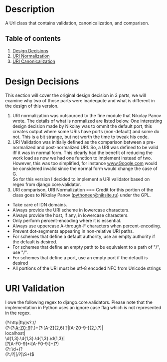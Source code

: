 Description
===

A Url class that contains validation, canonicalization, and comparison.

Table of contents
---
1. [Design Decisions](https://github.com/tobyk100/Url#design-decisions)
2. [URI Normalization](https://github.com/tobyk100/Url#uri-normalization)
3. [URI Canonicalization](https://github.com/tobyk100/Url#uri-canonicalization)

Design Decisions
===
This section will cover the original design decision in 3 parts, 
we will examine why two of those parts were inadeqaute and what is different
in the design of this version.

1. URI normalization was outsourced to the fine module that Nikolay Panov wrote. 
   The details of what is normalized are listed below. One interesting design decision
   made by Nikolay was to ommit the default port, this creates output where some URIs have ports
   (non-default) and some do not. This is a bit strange, but not worth the time to tweak his code.
2. URI Validation was initially defined as the comparison between a pre-normalized and post-normalized
   URI. So, a URI was defined to be valid iff it was in normal form. This clearly had the benefit of 
   reducing the work load as now we had one function to implement instead of two. However, 
   this was too simplified, for instance www.Google.com would be considered invalid since the normal
   form would change the case of G.  
   So for this version I decided to implement a URI validator based on regex from django.core.validator.
3. URI comparison, 
URI Normalization
===
Credit for this portion of the class goes to Nikolay Panov (<pythoneer@niksite.ru>) under the GPL.
 * Take care of IDN domains.
 * Always provide the URI scheme in lowercase characters.
 * Always provide the host, if any, in lowercase characters.
 * Only perform percent-encoding where it is essential.
 * Always use uppercase A-through-F characters when percent-encoding.
 * Prevent dot-segments appearing in non-relative URI paths.
 * For schemes that define a default authority, use an empty authority if the
   default is desired.
 * For schemes that define an empty path to be equivalent to a path of "/",
   use "/".
 * For schemes that define a port, use an empty port if the default is desired
 * All portions of the URI must be utf-8 encoded NFC from Unicode strings
 
URI Validation
===
I owe the following regex to django.core.validators. Please note that the implementation in Python
uses an ignore case flag which is not represented in the regex.

(?:http|ftp)s?://  
  (?:(?:[A-Z0-9](?:[A-Z0-9-]{0,61}[A-Z0-9])?\.)+(?:[A-Z]{2,6}\.?|[A-Z0-9-]{2,}\.?)|  
  localhost|  
  \d{1,3}\.\d{1,3}\.\d{1,3}\.\d{1,3}|  
  \[?[A-F0-9]*:[A-F0-9:]+\]?)  
  (?::\d+)?    
  (?:/?|[/?]\S+)$  
